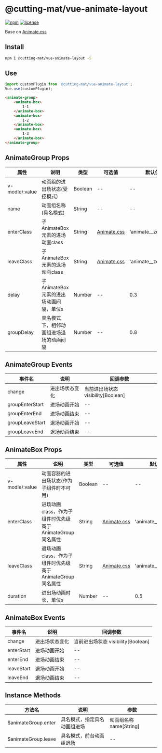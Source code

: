 # @cutting-mat/vue-animate-layout

[![npm](https://img.shields.io/npm/v/@cutting-mat/vue-animate-layout.svg)](https://www.npmjs.com/package/@cutting-mat/vue-animate-layout) [![license](https://img.shields.io/github/license/cutting-mat/vue-animate-layout.svg)]()

Base on [Animate.css](https://animate.style/)

## Install

``` bash
npm i @cutting-mat/vue-animate-layout -S
```

## Use

```js
import customPlugin from '@cutting-mat/vue-animate-layout';
Vue.use(customPlugin);
```

``` html
<animate-group>
    <animate-box>
        1-1
    </animate-box>
    <animate-box>
        1-2
    </animate-box>
    <animate-box>
        1-3
    </animate-box>
</animate-group>
```

## AnimateGroup Props

| 属性  | 说明 | 类型 | 可选值 | 默认值 |
| ----  | ---- | ---- | ---- | ---- |
| v-modle/:value | 动画组的进出场状态(受控模式) | Boolean | -- | -- |
| name | 动画组名称(具名模式) | String | -- | -- |
| enterClass | 子AnimateBox元素的进场动画class | String |[Animate.css](https://animate.style/) | 'animate__zoomIn' |
| leaveClass | 子AnimateBox元素的退场动画class | String |[Animate.css](https://animate.style/) | 'animate__zoomOut' |
| delay | 子AnimateBox元素的进出场动画间隔，单位s | Number | -- | 0.3 |
| groupDelay | 具名模式下，相邻动画组进场退场的动画间隔 | Number | -- | 0.8 |

## AnimateGroup Events

| 事件名  | 说明 | 回调参数 |
| ----  | ---- | ---- |
| change | 进出场状态变化 | 当前进出场状态 visibility[Boolean] |
| groupEnterStart | 进场动画开始 | -- |
| groupEnterEnd | 进场动画结束 | -- |
| groupLeaveStart | 退场动画开始 | -- |
| groupLeaveEnd | 退场动画结束 | -- |

## AnimateBox Props

| 属性  | 说明 | 类型 | 可选值 | 默认值 |
| ----  | ---- | ---- | ---- | ---- |
| v-modle/:value | 动画容器的进出场状态(作为子组件时不可用) | Boolean | -- | -- |
| enterClass | 进场动画class，作为子组件时优先级高于AnimateGroup同名属性 | String |[Animate.css](https://animate.style/) | 'animate__fadeIn' |
| leaveClass | 退场动画class，作为子组件时优先级高于AnimateGroup同名属性 | String |[Animate.css](https://animate.style/) | 'animate__fadeOut' |
| duration | 进出场动画时长，单位s | Number | -- | 0.5 |

## AnimateBox Events

| 事件名  | 说明 | 回调参数 |
| ----  | ---- | ---- |
| change | 进出场状态变化 | 当前进出场状态 visibility[Boolean] |
| enterStart | 进场动画开始 | -- |
| enterEnd | 进场动画结束 | -- |
| leaveStart | 退场动画开始 | -- |
| leaveEnd | 退场动画结束 | -- |

## Instance Methods

| 方法名  | 说明 | 参数 |
| ----  | ---- | ---- |
| $animateGroup.enter | 具名模式，指定具名动画组进场 | 动画组名称 name[String] |
| $animateGroup.leave | 具名模式，前台动画组退场 | -- |
